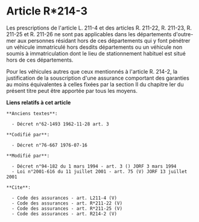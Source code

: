 # Article R*214-3

Les prescriptions de l'article L. 211-4 et des articles R. 211-22, R. 211-23, R. 211-25 et R. 211-26 ne sont pas applicables
dans les départements d'outre-mer aux personnes résidant hors de ces départements qui y font pénétrer un véhicule immatriculé
hors desdits départements ou un véhicule non soumis à immatriculation dont le lieu de stationnement habituel est situé hors
de ces départements. 

Pour les véhicules autres que ceux mentionnés à l'article R. 214-2, la justification de la souscription d'une assurance
comportant des garanties au moins équivalentes à celles fixées par la section II du chapitre Ier du présent titre peut être
apportée par tous les moyens.

**Liens relatifs à cet article**

	**Anciens textes**:

	  - Décret n°62-1493 1962-11-28 art. 3

	**Codifié par**:

	  - Décret n°76-667 1976-07-16

	**Modifié par**:

	  - Décret n°94-182 du 1 mars 1994 - art. 3 () JORF 3 mars 1994
	  - Loi n°2001-616 du 11 juillet 2001 - art. 75 (V) JORF 13 juillet 2001

	**Cite**:

	  - Code des assurances - art. L211-4 (V)
	  - Code des assurances - art. R*211-22 (V)
	  - Code des assurances - art. R*211-25 (V)
	  - Code des assurances - art. R214-2 (V)
